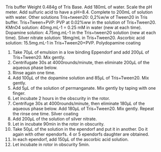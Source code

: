 ﻿Tris buffer
Weight 0.484g of Tris Base.
Add 180mL of water.
Scale the pH meter.
Add sulfuric acid to have a pH=8.4.
Complete to 200mL of solution with water.
Other solutions
Tris+tween20: 0,2%w/w of Tween20 in Tris buffer.
Tris+Tween+PVP: PVP at 0.02%ww in the solution of Tris+Tween20.
KMnO4 solution: 40mg.mL-1 = 0.25 mM in water (new at each time).
Dopamine solution: 4.75mg.mL-1 in the Tris+tween20 solution (new at each time).
Silver nitrate solution: 18mg/mL in Tris+Tween20.
Ascorbic acid solution: 15.5mg.mL-1 in Tris+Tween20+PVP.
Polydopamine coating
1. Take 70µL of emulsion in a low binding Eppendorf and add 200µL of Tris+Tween20. Mix gently.
2. Centrifugate 30s at 4000rounds/minute, then eliminate 200µL of the aqueous phase below.
3. Rinse again one time.
4. Add 100µL of the dopamine solution and 85µL of Tris+Tween20. Mix gently.
5. Add 5µL of the solution of permanganate. Mix gently by taping with one finger.
6. Let incubate 2 hours in the obscurity in the rotor.
7. Centrifuge 30s at 4000rounds/minute, then eliminate 180µL of the aqueous phase below. Add 
180µL of Tris+Tween20. Mix gently. Repeat the rinse one time.
Silver coating
1. Add 200µL of the solution of silver nitrate.
2. Let in incubate 90min in the rotor in obscurity.
3. Take 50µL of the solution in the ependorf and put it in another. Do it again with other ependorfs. 4 
or 5 ependorfs daughter are obtained.
4. In each ependorf, add 150µL of the ascorbic acid solution.
19. Let incubate in rotor in obscurity 5min.
